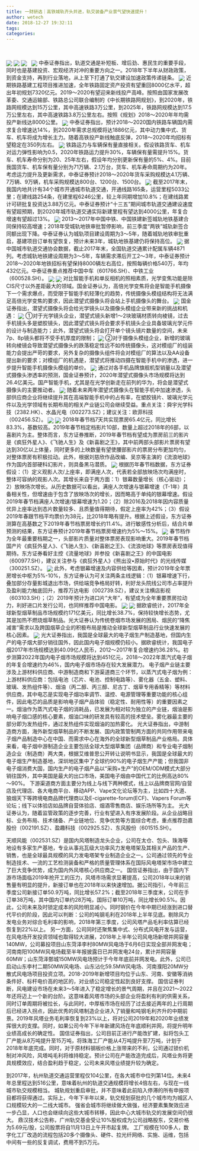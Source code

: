```yaml
---
title: 一财研选｜高铁城轨齐头并进，轨交装备产业景气望快速提升！
author: wetech
date: 2018-12-27 19:32:11
tags: 
categories: 
---
```

 
<!-- more -->
<img align="center" border="0" src="https://imgcdn.yicai.com/uppics/images/2018/12/c16ec547c848a2d208fad4eb5a121fcc.jpg" />
<img align="center" border="0" src="https://imgcdn.yicai.com/uppics/images/2018/12/2283cc96ecd49621367a83dc706fa9dc.jpg" />

<img align="center" border="0" src="https://imgcdn.yicai.com/uppics/images/2018/12/f0d40d2e2c77eaa9e0ef8b146ac06b2b.jpg" />
 
<img align="center" border="0" src="https://imgcdn.yicai.com/uppics/images/2018/12/e003e398781675a08b76ab36eb2c4f49.jpg" />
中泰证券指出，轨道交通是补短板、增后劲、惠民生的重要手段，同时也是基建投资、宏观经济对冲的重要方向之一。2018年下半年从财政政策，到资金支持，再到行业落地，从上至下打通了轨交建设加速政策传递链条。
<img align="center" border="0" src="https://imgcdn.yicai.com/uppics/images/2018/12/4fc6bd89d9671e643aa067f9f032c35e.jpg" />
近期铁路基建工程项目推进加速，全年铁路固定资产投资有望重回8000亿水平，超出年初规划7320亿元。2019～2020有望迎来新线投产高峰。按照由国家发展改革委、交通运输部、铁路总公司联合编制的《中长期铁路网规划》，到2020年，铁路网规模达到15万公里，其中高速铁路3万公里，到2025年，铁路网规模达到17.5万公里左右，其中高速铁路3.8万公里左右。按照《规划》2018～2020年年均需投产新线达8000公里。
<img align="center" border="0" src="https://imgcdn.yicai.com/uppics/images/2018/12/b5165927e711e62158d52b286774276c.jpg" />
中泰证券指出，预计2018～2020国内铁路车辆国内需求复合增速达14%，到2020年需求总规模将达1886亿元，其中动力集中式、货车、机车将成为增长主力。随着高铁投产新线触底反弹，2018～2020年均招标有望稳定在350列左右。
<img align="center" border="0" src="https://imgcdn.yicai.com/uppics/images/2018/12/b73447b97769b9615396a2f50d3a057e.jpg" />
铁路运力与车辆保有量直接相关。假设铁路货车、机车对运力弹性影响为0.5，2020年铁路运力提升30%，车辆保有量需提升15%。货车、机车寿命分别为20、25年左右，假设年均分别更新保有量的5%、4%。目前我国货车、机车保有量分别为71万辆、2.1万台，货车、机车寿命周期约为20年。考虑运力提升及更新需求，中泰证券预计2018～2020年货车采购规模达4.1万辆、7万辆、9万辆，机车采购规模达800台、1200台、1500台。
<img align="center" border="0" src="https://imgcdn.yicai.com/uppics/images/2018/12/26f7b3e5534bcec9d04943c5346f217d.jpg" />
截至2017年末，我国内地共计有34个城市开通城市轨道交通，开通线路165条，运营里程5033公里；在建线路254条，在建里程6246公里，较上年同期增加10.8%；在建线路累计可研批复投资达3.88万亿元。中泰证券预计“十三五”期间城市轨道交通建设速度有望超预期，到2020年城市轨道交通实际新建里程有望达到4000公里，年复合增速有望超过13%。
<img align="center" border="0" src="https://imgcdn.yicai.com/uppics/images/2018/12/0abb8312df54276d69a4e10555521b3b.jpg" />
2013～2017年中国中铁、中国铁建新签城轨地铁基建合同保持较高增速；2018年受城轨地铁审批暂停影响，前三季度“两铁”城轨新签合同额出现下降。中泰证券认为城轨项目建设周期为3～5年，随着城轨地铁审批重启，基建项目订单有望恢复，预计未来3年，城轨地铁基建仍将保持高位。
<img align="center" border="0" src="https://imgcdn.yicai.com/uppics/images/2018/12/12e1b3b04eee2246262c264bcb29dee2.jpg" />
据中国城市轨道交通协会数据，截止2017年末，全国轨道交通累计配属车辆4871列。考虑城轨地铁建设周期为3～5年，车辆需求滞后开工2～3年，中泰证券预计2018～2020年地铁招标有望保持8000辆左右高位，按照每辆价格540万，年均432亿元。中泰证券重点推荐中国中车（601766.SH）、中铁工业（600528.SH）。
<img align="center" border="0" src="https://imgcdn.yicai.com/uppics/images/2018/12/af2e7a90eb103d6be8fd3a43bac0aafe.jpg" />

<img align="center" border="0" src="https://imgcdn.yicai.com/uppics/images/2018/12/f17cbeb62269d1c681542f555a386e69.jpg" />
对比智能手机和单反相机的照相素质，光学变焦功能是除CIS尺寸以外差距最大的领域。国金证券认为，高倍光学变焦将会是智能手机摄像下一个需求爆点，而受限于智能手机轻薄化的趋势，传统摄像头模组结构将无法满足高倍光学变焦的要求，因此潜望式摄像头将会站上手机摄像头的舞台。
<img align="center" border="0" src="https://imgcdn.yicai.com/uppics/images/2018/12/2d22e3b812da623766ebe6b4cde91c4d.jpg" />
国金证券指出，潜望式摄像头将会给光学镜头以及摄像头模组企业带来新的挑战和机遇：
<img align="center" border="0" src="https://imgcdn.yicai.com/uppics/images/2018/12/9828b3fabf20b57d8eafc95afabb3716.jpg" />
①对于光学镜头企业，潜望式镜头新增1～2块玻璃材质转向棱镜，过去手机镜头多是塑胶镜头，因此潜望式镜头将会要求手机镜头企业具备玻璃光学元件的设计与制造能力；此外，潜望式镜头将会打开单个镜头镜片数量的空间，未来7p、8p镜头都将不受手机厚度的限制；
<img align="center" border="0" src="https://imgcdn.yicai.com/uppics/images/2018/12/866c136d7a4f4a96c74813bd098a7cef.jpg" />
②对于摄像头模组企业，新增的玻璃转向棱镜会导致潜望式摄像头的跌落稳定性远不如传统摄像头，这对模组厂的组装能力会提出严苛的要求，另外复杂的摄像头组件将会对模组厂的算法以及AA设备提出新的要求；对模组厂的机遇是，潜望式将推动四摄在智能手机中的渗透，进一步提升智能手机摄像头模组的单价。
<img align="center" border="0" src="https://imgcdn.yicai.com/uppics/images/2018/12/61f0d8d0101d6e08ac5385c88ee846da.jpg" />
通过对各手机品牌旗舰机型销量以及潜望式摄像头渗透率的预测，国金证券预计，2020年潜望式摄像头市场规模将达到26.4亿美元。国产智能手机，尤其是在光学创新走在前列的华为，将会是潜望式摄像头的主要推动者。
<img align="center" border="0" src="https://imgcdn.yicai.com/uppics/images/2018/12/70666c3aca3588528d697a17a92760c2.jpg" />
随着未来两年潜望式摄像头在智能手机中加速渗透，头部供应商企业将继续提升其在高端智能手机中的占有率，在塑胶镜片、玻璃光学元件以及光学领域有长期布局的相关产业链公司会继续受益。重点关注：舜宇光学科技（2382.HK）、水晶光电（002273.SZ）；建议关注：欧菲科技（002456.SZ）。
<img align="center" border="0" src="https://imgcdn.yicai.com/uppics/images/2018/12/113a7d44d55087ab7d1f07bc3071ccc9.jpg" />

<img align="center" border="0" src="https://imgcdn.yicai.com/uppics/images/2018/12/7ecb5af3dfafbd94d6d64dfadab7f67c.jpg" />
2018年春节档7天共实现票房65.4亿元，同比增长83.3%，基数较高。2019年春节档定档影片10部，数量上超过2018年的6部，以喜剧片为主。整体而言，东方证券推断，2019年春节档有望成为票房前三的影片是《疯狂外星人》、《飞驰人生》及《新喜剧之王》，其中前两部头部影片票房有望达到30亿以上体量，同时更多的上映数量有望使腰部影片的票房分布更加均匀，对整体票房有积极拉动。此外，根据刘慈欣作品改编、吴京等主演的《流浪地球》作为国内首部硬科幻影片，则具备黑马潜质。
<img align="center" border="0" src="https://imgcdn.yicai.com/uppics/images/2018/12/25542416186235c8a1b675a97fcf8a09.jpg" />
根据历年春节档数据，东方证券假设：（1）定义观影人次/上座率，即满座人次，代表若全部放映场次均满座时，整体可容纳的观影人次。其增长来自于两方面：1）银幕数量增长（核心驱动）；2）放映场次增长。从历史数据可以看出，满座人次增速与银幕增速（T-1年）具备相关性，但增速由于包含了放映场次的增长，因而略高于单纯的银幕增速。假设2019年春节档满座人次增速/银幕增速为1.20；（2）除2016及2018年因内容质量优异上座率达到态片数量较多、且质量值得期待，假定上座率为42%；（3）假设2019年春跟节档平均票价为38元，比2018年略有提升。根据上述假设，东方证券测算在高基数之下2019年春节档票房增长约11.4%。进行敏感性分析后，结合片单预测的结果，东方证券预计2019年春节档票房增速约为5%～15%。
<img align="center" border="0" src="https://imgcdn.yicai.com/uppics/images/2018/12/4ea5122ce881379b33196c86eea628f5.jpg" />
春节档作为全年最重要档期之一，头部影片质量对整体票房表现影响重大。2019年春节档国产片《疯狂外星人》、《飞驰人生》、《新喜剧之王》、《流浪地球》等票房表现值得期待。东方证券看好主控《流量地球》并参投《新喜剧之王》的中国电影（600977.SH），建议关注参与《疯狂外星人》《熊出没•原始时代》的光线传媒（300251.SZ）。
<img align="center" border="0" src="https://imgcdn.yicai.com/uppics/images/2018/12/9af65163aa13174b2ee5e9389f19e7d5.jpg" />
此外，考虑银幕增速及内容供给等因素，预计2019年全年票房增长中枢为5%-10%，东方证券认为可关注两条主线逻辑：（1）银幕增速下行，叠加部分存量影城退出市场，供给端竞争格局好转，利好龙头院线公司市占率提升及盈利能力触底回升，推荐万达电影（002739.SZ），建议关注横店影视（603103.SH）；（2）2019年预计为进口片“大年”，有望成为全年重要票房拉动力，利好进口片发行公司，也同样推荐中国电影。
<img align="center" border="0" src="https://imgcdn.yicai.com/uppics/images/2018/12/657cc0b9173f576580ef3eaab3afc9ae.jpg" />

<img align="center" border="0" src="https://imgcdn.yicai.com/uppics/images/2018/12/51760a58b52b86db438f415a2127a2ad.jpg" />
据欧睿统计，2017年全球新型烟草制品市场规模约171亿美元，同比增长38.7%，保持较快增长态势，尤其是加热不燃烧烟草制品。光大证券认为传统卷烟市场发展的困局、烟民的“降焦减害”需求以及跨国烟草企业的积极布局是推动全球新型烟草制品行业快速发展的核心因素。
<img align="center" border="0" src="https://imgcdn.yicai.com/uppics/images/2018/12/55475fdf8cd190a362178f5e8b75939f.jpg" />
光大证券指出，我国是全球最大的电子烟生产制造基地，但国内生产的电子烟大部分销往国外，因此国内电子烟规模仍较小。据欧睿统计，我国电子烟2017年市场规模达到40.09亿人民币，2012～2017年复合增速约36.28%。初步测算2022年国内电子烟市场规模将达到451亿元，2018～2022年蒸汽式电子烟的年复合增速约为46%，国内电子烟市场存在较大发展潜力。
电子烟产业链主要涉及上游材料供应商、中游制造商和下游渠道商三个环节，以蒸汽式电子烟为例：上游材料供应商：包括电池（芯片、电池、控制电路等）、雾化器（五金、塑料、玻璃、发热组件等）、烟油（丙二醇、丙三醇、尼古丁、烟草专用香精等）等材料供应商，其中电芯是实现电子烟功率调节、温控、电源管理等重要功能的核心组件，因此电芯的品质是影响电子烟产品体验（稳定性、耐用性等）的重要因素之一。烟油作为蒸汽式电子烟的消耗品，已发展为相对较为独立的产业链，烟油是影响电子烟口感的核心要素，烟油口味的研发具有较高的技术壁垒。雾化器最主要的部分即为发热组件，通过发热组件实现烟油的加热雾化。
光大证券指出，中游制造商方面，海外新型烟草制品的不断发展、国内政策管制两方面的共同作用带来电子烟产品制造中心在中国、而需求中心在海外的全球新型烟草制品产业格局。具体来看，电子烟中游制造企业主要包括全球大型烟草集团（品牌商）和专业电子烟制造企业（制造商）两大类，根据艾维普思公开转让说明书显示，我国是全球最大的电子烟生产制造基地，深圳地区集中了全球约90%的电子烟生产产能；但我国非电子烟消费大国，国内生产的电子烟产品以“采购+生产”的OEM/ODM模式大部分销往国外，其中美国是最大的出口市场，美国电子烟由中国代工的比例高达80%～90%。
下游渠道商方面主要分为线上与线下两种模式，线上以品牌商官网/自营店及代理店、各大电商平台、移动APP、Vape文化论坛等为主，比如四十大道、狼烟天下等跨境电商品牌代理商以及E-cigarette-forum(ECF)、Vapers Forum等论坛；线下以体验店如品牌自营体验店、烟酒零售商店、娱乐场所等为主。
光大证券认为，随着监管政策的逐步完善，行业有望进入有序发展阶段。从企业战略目标、业务布局、技术储备、产业链地位、竞争优势等方面综合考虑，重点推荐劲嘉股份（002191.SZ）、盈趣科技（002925.SZ）、东风股份（601515.SH）。

天顺风能（002531.SZ）是国内风塔制造龙头企业，公司在太仓、包头、珠海等地设有多家生产基地，专业从事兆瓦级大功率风力发电塔架及其相关产品的生产、销售，也是全球最具规模的风力发电塔架专业制造企业之一。公司通过领先的专业制造技术、一流的工艺检测装备和严格的质量管理体系在国际风电塔架市场中建立了巨大竞争优势，成为国内外风塔核心供应商之一。
国信证券指出，由于国内下游市场面临2019年抢开工的压力，风塔市场需求显著提高，公司2018年以来的销售量有明显的提升，新接订单也在2018年以来快速增加。据公司指引，今年前三季度公司新接订单50.9万吨，同比增长57.2%；截至2018年三季度末，公司在手订单38万吨，其中国内订单约28万吨，国际订单10万吨，同比增长90.5%。因此，公司未来及时锁定成本的风险明显减小。同时钢价在今年中期已经涨到进口替代平价的阶段，因此可以判断：公司的吨钢毛利在2018年上半年见底。剔除风力发电业务对综合毛利率的影响，2018年第三季度，公司风塔产品毛利率估算已经恢复到22%以上。
另一方面，公司同时还聚焦集中式、分布式风电开发与运营，在风电场开发投资领域也取得较大进展，2018年上半年公司风电场新增并网容量140MW，公司募投项目山东菏泽李村80MW风电场于6月6日实现全部并网发电；河南南阳100MW风电场截至半年报披露日已并网发电24台，累计并网容量60MW；山东菏泽鄄城150MW风电场预计于今年年底前并网发电。此外，公司已启动山东李村二期50MW风电场、山东沾化59.5MW风电场、河南濮阳20MW分散式风电场项目投资立项。2018-2019年新增项目均位于山东、河南、安徽等消纳条件好、标杆电价高的地区的，对业绩公司稳定性起到良好支撑。
国信证券判断，风电建设市场在未来3～5年进入了稳定增长的景气周期，并且在2021～2022年还将迈上一个新的台阶。这意味着风塔市场的头部企业将盈利有利的供需关系，同时订单周期将被拉长，与此同时，中厚板市场在经历了过去接近两年的上行周期后已经进入拐点，因此优秀的风塔制造企业进入了销量和吨钢毛利齐升的中期前景。2019年风塔业务毛利率恢复到23%以上，将对公司2019年和2020年业绩发挥很大的支撑。同时，如果公司今年下半年新建风场在年底顺利并网，将提升明年业绩高成长的确定性。
国信证券指出，公司目前正进行产能改扩建，拟将包头工厂产能从8万吨提升至15万吨，将珠海工厂产能从4万吨提升至7万吨，计划于2018年年底完成。同时，对于原材料钢板价格上涨带来的不利，公司通过锁价机制对冲风险，风塔吨毛利将维持稳定。预计公司在产能改造完成后，风塔业务将更具规模效应，结合盈利趋于稳定，公司未来风塔业绩提升较为确定。
 
 
 
 
到2017年，杭州轨道交通运营里程仅104公里，在各大城市中位列第14位。未来4年总里程达到516公里，意味着杭州的轨道交通规模将增长4倍左右，与现在一线城市轨交规模相当。
城轨规划重启审批，并不意味着此前陷入停滞的所有申报项目都将获得通过。实际上，今年下半年以来，轨交规划获批的几个城市均为城区人口规模较大的一二线大城市。
强省会城市将继续做大做强，经济要素集聚效应进一步凸显，人口也会继续向这些大城市转移，因此中心大城市轨交的发展空间仍很大。
鼎汉技术公告称，广州轨交基金受让10%股权成为公司战略股东，交易价格为5.69元/股，公司股票将自11月13日上午开市起复牌。
工厂规模在100多人，数字化工厂改造的流程包括20多个摄像头、硬件、拉光纤网络、实施、运维，包括中间有一些的反复调试，费用不到5万元。
